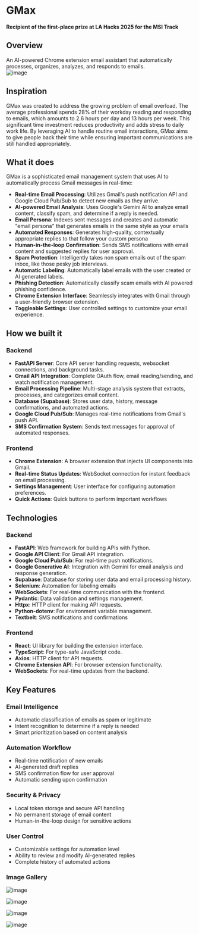 # GMax
**Recipient of the first-place prize at LA Hacks 2025 for the MSI Track**

## Overview
An AI-powered Chrome extension email assistant that automatically processes, organizes, analyzes, and responds to emails.<br>
![image](https://github.com/user-attachments/assets/3d79f5ad-cdf5-4cc5-94c7-ea0d9be1ae4c)

## Inspiration
GMax was created to address the growing problem of email overload. The average professional spends 28% of their workday reading and responding to emails, which amounts to 2.6 hours per day and 13 hours per week. This significant time investment reduces productivity and adds stress to daily work life. By leveraging AI to handle routine email interactions, GMax aims to give people back their time while ensuring important communications are still handled appropriately.

## What it does
GMax is a sophisticated email management system that uses AI to automatically process Gmail messages in real-time:

- **Real-time Email Processing**: Utilizes Gmail's push notification API and Google Cloud Pub/Sub to detect new emails as they arrive.
- **AI-powered Email Analysis**: Uses Google's Gemini AI to analyze email content, classify spam, and determine if a reply is needed.
- **Email Persona**: Indexes sent messages and creates and automatic "email persona" that generates emails in the same style as your emails
- **Automated Responses**: Generates high-quality, contextually appropriate replies to that follow your custom persona
- **Human-in-the-loop Confirmation**: Sends SMS notifications with email content and suggested replies for user approval.
- **Spam Protection**: Intelligently takes non spam emails out of the spam inbox, like those pesky job interviews.
- **Automatic Labeling**: Automatically label emails with the user created or AI generated labels.
- **Phishing Detection**: Automatically classify scam emails with AI powered phishing confidence.
- **Chrome Extension Interface**: Seamlessly integrates with Gmail through a user-friendly browser extension.
- **Toggleable Settings**: User controlled settings to customize your email experience.

## How we built it

### Backend
- **FastAPI Server**: Core API server handling requests, websocket connections, and background tasks.
- **Gmail API Integration**: Complete OAuth flow, email reading/sending, and watch notification management.
- **Email Processing Pipeline**: Multi-stage analysis system that extracts, processes, and categorizes email content. 
- **Database (Supabase)**: Stores user data, history, message confirmations, and automated actions.
- **Google Cloud Pub/Sub**: Manages real-time notifications from Gmail's push API.
- **SMS Confirmation System**: Sends text messages for approval of automated responses.

### Frontend
- **Chrome Extension**: A browser extension that injects UI components into Gmail.
- **Real-time Status Updates**: WebSocket connection for instant feedback on email processing.
- **Settings Management**: User interface for configuring automation preferences.
- **Quick Actions**: Quick buttons to perform important workflows

## Technologies

### Backend
- **FastAPI**: Web framework for building APIs with Python.
- **Google API Client**: For Gmail API integration.
- **Google Cloud Pub/Sub**: For real-time push notifications.
- **Google Generative AI**: Integration with Gemini for email analysis and response generation.
- **Supabase**: Database for storing user data and email processing history.
- **Selenium**: Automation for labeling emails
- **WebSockets**: For real-time communication with the frontend.
- **Pydantic**: Data validation and settings management.
- **Httpx**: HTTP client for making API requests.
- **Python-dotenv**: For environment variable management.
- **Textbelt**: SMS notifications and confirmations

### Frontend
- **React**: UI library for building the extension interface.
- **TypeScript**: For type-safe JavaScript code.
- **Axios**: HTTP client for API requests.
- **Chrome Extension API**: For browser extension functionality.
- **WebSockets**: For real-time updates from the backend.

## Key Features

### Email Intelligence
- Automatic classification of emails as spam or legitimate
- Intent recognition to determine if a reply is needed
- Smart prioritization based on content analysis

### Automation Workflow
- Real-time notification of new emails
- AI-generated draft replies
- SMS confirmation flow for user approval
- Automatic sending upon confirmation

### Security & Privacy
- Local token storage and secure API handling
- No permanent storage of email content
- Human-in-the-loop design for sensitive actions

### User Control
- Customizable settings for automation level
- Ability to review and modify AI-generated replies
- Complete history of automated actions

### Image Gallery

![image](https://github.com/user-attachments/assets/c277c1ad-0767-413a-98a2-d73dd3ef85fb)

![image](https://github.com/user-attachments/assets/89f430c6-0eb5-4b2f-9e6b-bc7f00619d3c)

![image](https://github.com/user-attachments/assets/a981bb72-0d6f-425b-b007-3ce453b040ee)

![image](https://github.com/user-attachments/assets/49e62cbf-269a-4f50-8e84-7726603da080)

